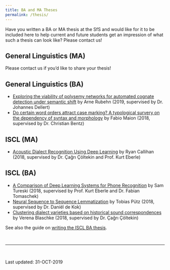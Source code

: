 ```yaml
---
title: BA and MA Theses
permalink: /thesis/
---
```

Have you written a BA or MA thesis at the SfS and would like for it to be included here to help current and future students get an impression of what such a thesis can look like?
Please contact us!


General Linguistics (MA)
---
Please contact us if you’d like to share your thesis!

General Linguistics (BA)
---
- [Exploring the viability of polysemy networks for automated cognate detection under semantic shift](/files/thesis/GL-BA_2019_Arne-Rubehn.pdf) by Arne Rubehn (2019, supervised by Dr. Johannes Dellert)
- [Do certain word orders attract case marking? A typological survery on the dependency of syntax and morphology](/files/thesis/GL-BA_2018_Fabio-Maion.pdf) by Fabio Maion (2018, supervised by Dr. Christian Bentz)


ISCL (MA)
---
- [Acoustic Dialect Recognition Using Deep Learning](https://github.com/ryancallihan/thesis_project) by Ryan Callihan (2018, supervised by Dr. Çağrı Çöltekin and Prof. Kurt Eberle)


ISCL (BA)
---
- [A Comparison of Deep Learning Systems for Phone Recognition](https://github.com/porcelluscavia/speechrecognition) by Sam Tureski (2018, supervised by Prof. Kurt Eberle and Dr. Fabian Tomaschek)
- [Neural Sequence to Sequence Lemmatization](https://twuebi.github.io/publications/ba.pdf) by Tobias Pütz (2018, supervised by Dr. Daniël de Kok)
- [Clustering dialect varieties based on historical sound correspondences](https://github.com/verenablaschke/dialect-clustering) by Verena Blaschke (2018, supervised by Dr. Çağrı Çöltekin)

See also the guide on [writing the ISCL BA thesis](/iscl-ba-thesis/).

<br>

---
<br>

Last updated: 31-OCT-2019
